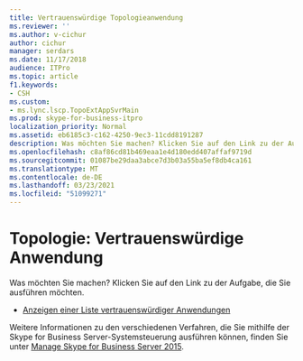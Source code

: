 ```yaml
---
title: Vertrauenswürdige Topologieanwendung
ms.reviewer: ''
ms.author: v-cichur
author: cichur
manager: serdars
ms.date: 11/17/2018
audience: ITPro
ms.topic: article
f1.keywords:
- CSH
ms.custom:
- ms.lync.lscp.TopoExtAppSvrMain
ms.prod: skype-for-business-itpro
localization_priority: Normal
ms.assetid: eb6185c3-c162-4250-9ec3-11cdd8191287
description: Was möchten Sie machen? Klicken Sie auf den Link zu der Aufgabe, die Sie ausführen möchten.
ms.openlocfilehash: c8af86cd81b469eaa1e4d180edd407affaf9719d
ms.sourcegitcommit: 01087be29daa3abce7d3b03a55ba5ef8db4ca161
ms.translationtype: MT
ms.contentlocale: de-DE
ms.lasthandoff: 03/23/2021
ms.locfileid: "51099271"
---
```

# <a name="topology-trusted-application"></a>Topologie: Vertrauenswürdige Anwendung

Was möchten Sie machen? Klicken Sie auf den Link zu der Aufgabe, die Sie ausführen möchten.

- [Anzeigen einer Liste vertrauenswürdiger Anwendungen](/previous-versions/office/lync-server-2013/lync-server-2013-view-a-list-of-trusted-applications)

Weitere Informationen zu den verschiedenen Verfahren, die Sie mithilfe der Skype for Business Server-Systemsteuerung ausführen können, finden Sie unter [Manage Skype for Business Server 2015](../../manage/manage.md).
